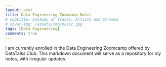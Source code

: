 ```yaml
---
layout: post
title: Data Engineering Zoomcamp Notes
# subtitle: Anatomy of Tracks, Artists and Streams
# cover-img: /assets/img/music.jpg
tags: [Data Engineering]
comments: true
---
```


I am currently enrolled in the Data Engineering Zoomcamp offered by DataTalks.Club. This markdown document will serve as a repository for my notes, with irregular updates.
